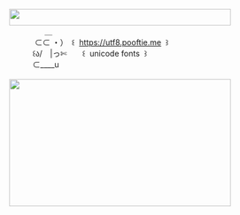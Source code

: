 <img width="400" height="30" src="https://middlepot.com/img/lacey.png">\
　　　　‌ ‌ ＿\
　　　‌ ⊂⊂ ・）　꒰ ‌ https://utf8.pooftie.me ‌ ꒱\
　　　꒰ა/　|っ✄　　꒰ ‌ unicode fonts ‌ ꒱\
　　　⊂____u\
  \
<img width="400" height="230" src="https://middlepot.com/img/magic.jpg">
